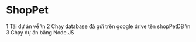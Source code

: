 # ShopPet
1 Tải dự án về \n
2 Chạy database đã gửi trên google drive tên shopPetDB \n
3 Chạy dự án bằng Node.JS
